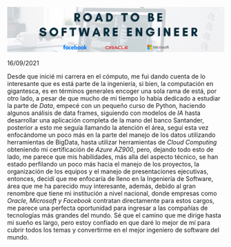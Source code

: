 <p align="center">
  <img src="portada.png" />
</p>

16/09/2021 

Desde que inicié mi carrera en el cómputo, me fui dando cuenta de lo interesante que es está parte de la ingeniería, si bien, la computación en gigantesca, es en términos generales encoger una sola rama de está, por otro lado, a pesar de que mucho de mi tiempo lo había dedicado a estudiar la parte de *Data*, empecé con un pequeño curso de Python, haciendo algunos análisis de data frames, siguiendo con modelos de *IA* hasta desarrollar una aplicación completa de la mano del banco Santander, posterior a esto me seguía llamando la atención el área, seguí esta vez enfocándome un poco más en la parte del manejo de los datos utilizando herramientas de BigData, hasta utilizar herramientas de *Cloud Computing* obteniendo mi certificación de *Azure AZ900*, pero, dejando todo esto de lado, me parece que mis habilidades, más alla del aspecto técnico, se han estado perfilando un poco más hacia el manejo de los proyectos, la organización de los equipos y el manejo de presentaciones ejecutivas, entonces, decidí que me enfocaría de lleno en la Ingeniería de Software, área que me ha parecido muy interesante, además, debido al gran renombre que tiene mi institución a nivel nacional, donde empresas como *Oracle, Microsoft y Facebook* contratan directamente para estos cargos, me parece una perfecta oportunidad para ingresar a las compañías de tecnologías más grandes del mundo.
Sé que el camino que me dirige hasta mi sueño es largo, pero estoy confiado en que daré lo mejor de mí para cubrir todos los temas y convertirme en el mejor ingeniero de software del mundo.